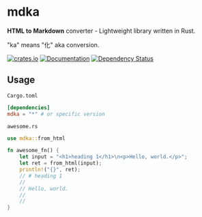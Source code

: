 # mdka
**HTML to Markdown** converter - Lightweight library written in Rust.

"ka" means "化" aka conversion.

[![crates.io](https://img.shields.io/crates/v/mdka?label=latest)](https://crates.io/crates/mdka)
[![Documentation](https://docs.rs/mdka/badge.svg?version=latest)](https://docs.rs/mdka/latest)
[![Dependency Status](https://deps.rs/crate/mdka/latest/status.svg)](https://deps.rs/crate/mdka/latest)

## Usage
`Cargo.toml`

```toml
[dependencies]
mdka = "*" # or specific version
```

`awesome.rs`

```rust
use mdka::from_html

fn awesome_fn() {
    let input = "<h1>heading 1</h1>\n<p>Hello, world.</p>";
    let ret = from_html(input);
    println!("{}", ret);
    // # heading 1
    // 
    // Hello, world.
    // 
    // 
}
```
